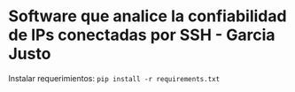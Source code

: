 # Software que analice la confiabilidad de IPs conectadas por SSH - Garcia Justo
Instalar requerimientos:
	```
	pip install -r requirements.txt
	```

